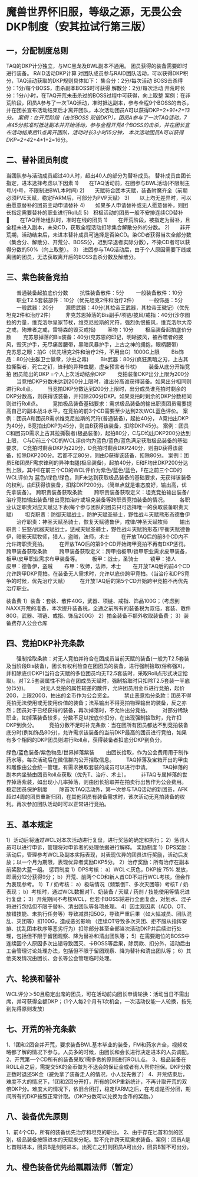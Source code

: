 魔兽世界怀旧服，等级之源，无畏公会DKP制度（安其拉试行第三版）
=====
## 一，分配制度总则

TAQ的DKP计分独立，与MC黑龙及BWL副本不通用。
团员获得的装备需要即时进行装备。
RAID活动DKP计算
对团队成员参与RAID团队活动，可以获得DKP积分，TAQ活动获取的DKP规则具体如下：
集合分：2分/每次活动
BOSS击杀得分：1分/每个BOSS，击杀副本BOSS时可获得
解散分：2分/每次活动
开荒时长分：1分/小时，在TAQ开荒未击杀过的BOSS过程中可获得，向上取整
案例：在非荒阶段，团员A参与了一次TAQ活动，准时抵达副本，参与全程9个BOSS的击杀，并在团长宣布活动结束后才离开团队，本次活动团员A可以获得DKP=2+9*1+2=13分。
案例：在开荒阶段（击杀BOSS 双倍DKP），团员A参与了一次TAQ活动，7点45分前准时抵达副本并开始活动，参与全程开荒4个BOSS的击杀，并在团长宣布活动结束后11点离开团队，活动时长3小时15分钟，
本次活动团员A可以获得DKP=2+4*2+4*1+2=16分。

## 二、替补团员制度

当团队参与活动成员超过40人时，超出40人的部分为替补成员。
替补成员由团长指定，进本选择考虑以下因素
1)  在TAQ活动前，在团参与BWL活动(不限制主号/小号，不限制进BWL本时间)
2)  天赋符合团本天赋，装备附魔齐全（前期必须PVE天赋，稳定FARM后，可部分为PVP天赋）
3)  以上均无差异时，可以由愿意替补的团员主动申请替补
4)  如果多人申请替补或无人愿意替补，则团长指定需要替补的职业进行Roll点
5）   积极活动的团员一般不安排连续CD替补
  在TAQ开始组队时，准时在线的团员
1)  在开荒阶段，被指定为替补，且全程未进入副本，未染CD，获取全程活动扣除集合解散分外的分数。
2)  非开荒期，活动结束后，未进本替补成员可选择是否染CD。染CD者获得当次全部分数（集合分、解散分、开荒分、BOSS分，迟到早退者实际分数），不染CD者可以获得分数的50%（向上取整）。
3）   进团参与TAQ活动后，由于个人原因需要下线或离团的团员，无法获取离开后的BOSS击杀分数及解散分。

## 三、紫色装备竞拍

  普通装备起拍底价分数
  抗性装备散件：5分
  一般装备散件：10分
  职业T2.5套装部件：10分（优先坦克2件和治疗2件）
  一般饰品：5分
  一般武器：20分
  源质武器：40分(其拉帝王武器，其拉帝王徽记)（优先坦克2件和治疗2件）
  非克苏恩掉落的Bis副手/项链/披风/戒指：40分(沙尔图拉的力量，维克洛尔皇家节杖，维克尼拉斯的咒符，强烈仇恨披风，维克洛尔大帝之戒，殉难者之戒，雷特森的毁灭戒指)
  圣物：10分
  极品装备起拍底价分数
  克苏恩掉落的Bis装备：40分(克苏恩的印记，明晰披风，被吞噬者的披风，毁灭护手，无尽痛苦腰带，黑暗风暴护手，上古之神的拥抱，眼柄腰带)
  克苏恩之眼：拍G（优先坦克2件和治疗2件，不用出G）1000G上限
  Bis饰品：80分(虫群卫士徽章，沙虫之毒)
  Bis武器：80分(疯狂黑暗之刃，上古其拉撕裂者，死亡之钉，锋利的异种虫腿，虚妄预言者节杖)
  装备从底分开始竞拍
团员能出的DKP =个人上次活动结余DKP
  竞拍装备DKP出分上限为200分
  当竞拍DKP分数未达到200分上限时，谁出分高谁获得装备。如果出分相同则进行Roll点。
  当竞拍DKP分数达到200分上限时，出分成员谁竞拍时剩余的DKP分数高，则获得该装备，并扣除200分DKP。如果竞拍时剩余的DKP分数相同则进行Roll点。
  竞拍极品装备基础要求：需求极品装备的输出职责团员需要提高自己的副本战斗水平，在竞拍的前3个CD需要至少达到2次WCL蓝色评价。
案例：团员A和团员B需求维克尼拉斯的咒符(普通装备)，起拍40分， A竞拍出DKP为40分，B竞拍出DKP为45分，则由B获得该装备，扣除DKP45分。
案例：团员C和团员D需求上古其拉撕裂者(极品装备)，起拍80分，C与D均出DKP200分达到上限， C与D前三个CD的WCL评价均为蓝色/蓝色/蓝色满足获取极品装备的基础要求，
C竞拍时剩余DKP为220分，D竞拍时剩余DKP240分，则由D获得该装备，扣除DKP200分。若都不足80分，则由D获得该装备，扣除80分。
案例：团员E和团员F需求锋利的异种虫腿(极品装备)，起拍40分，E和F均出DKP200分达到上限，其中E在前三个CD的WCL评价为紫色/蓝色/蓝色，F在之前三个CD的WCL评价为
蓝色/绿色/绿色，则F未达到获取极品装备的基础要求，无获得该装备的权利，由E获得该装备，扣除DKP200分。（简单点就是谁态度好，输出高，优先拿装备）。
跨职责装备获取条款
  跨职责装备获取定义：坦克竞拍输出装备/治疗竞拍输出装备/输出竞拍治疗或坦克装备等跨职责竞拍装备的情况。
  各职业认定职责对应天赋见下表(每个参与团队的团员只可选择唯一的获取装备职责天赋)
  坦克职责：防御天赋战士，防护天赋圣骑士，野性战斗天赋熊形态德鲁伊
  治疗职责：神圣天赋圣骑士，恢复天赋德鲁伊，戒律/神圣天赋牧师
  输出职责：狂怒/武器天赋战士，惩戒天赋圣骑士，野性战斗天赋豹形态/平衡天赋德鲁伊，暗影天赋牧师，猎人，盗贼，法师，术士
  在开放TAQ后的前8个CD内不允许跨职责竞拍。
  在开放TAQ后的第9个CD开始跨甲竞拍不再有DKP惩罚。
跨甲装备获取条款
  跨甲装备获取定义：跨甲指板甲/锁甲职业需求皮甲装备，板甲/皮甲职业需求布甲装备等。
  板甲：战士，圣骑士
  锁甲：猎人
  皮甲：德鲁伊，盗贼
  布甲：牧师，法师，术士
  在开放TAQ后的前4个CD允许跨甲DKP竞拍。在装备无人需求时，允许以底价跨甲竞拍。（当治疗和DPS竞争的时候，优先治疗天赋）
  在开放TAQ后的第5个CD开始跨甲竞拍不再优先治疗职业。
  
 装备费
1）装备：套装、散件40G，武器、项链、戒指、饰品100G；（考虑到NAXX开荒的准备，本次提升装备税，全通之前所有的装备税为双倍，套装、散件80G，武器、项链、戒指、饰品200G）
2）拍金装备不额外收取装备费；
3）装备费存入公会仓库

## 四、竞拍DKP补充条款

  强制拾取条款：对无人竞拍并符合在团成员当前天赋的装备(一般为T2.5套装及当阶段Bis装备)，团长有权利检查在团团员的装备，进行强制拾取(俗称强X)，并扣除底价DKP(当符合天赋的多位团员均无T2.5套装时，采取Roll点形式决定拾取)。对T2.5套装属性不符合在团成员天赋时，强制拾取时只扣除T2.5套装一半底分(5分)。
  对无人竞拍的属性较差的散件，允许团员用金币进行竞拍，起价20G，上限200G，拍出的金币作为公会资金。
  禁止恶意抬分条款：团员不得竞拍无法使用或无使用价值的装备；法系输出不得竞拍物理输出的装备，反之亦然；团员对于已经获得的装备，再次掉落时，不允许出分竞拍。
  对部分稀缺职业，如掉落装备较多，分数不足以按底价扣分，在出现强制拾取时，允许扣DKP到负分。
  竞拍分数不足时补充条款：当在团所有团员都达不到竞拍装备底分时(例如饰品80分)，允许需求该装备的当前DKP最高的团员进行竞拍，如果有多个相同的DKP团员则进行Roll点，获得装备者扣底分DKP到负分。

绿色/蓝色装备/紫色物品/世界掉落紫装
  由团长拾取，作为公会费用用于制作药水等。每次活动后在微信群内公开拾取信息。
  TAQ掉落及宝箱开出的甲虫和雕像由公会统一管理，有需求换取套装的成员可以进行申请。
  TAQ掉落的副本内坐骑由团员Roll点获取（优先T、治疗、术士）。
  非TAQ专属掉落的世界掉落紫装，如出现小几率掉落，则由团长拾取并在拍卖行出售作为公会费用。
稳定团员保护制度
  除首次TAQ活动外，第一次参与TAQ活动的新团员，AFK超过4周的团员重新归团，在其他团员有装备需求时，该次活动无竞拍装备的权利。再次参加团队活动时可以正常进行竞拍。

## 五、基本规定

1）活动后将通过WCL对本次活动进行复盘，进行奖惩的确定和执行；
2）惩罚人员可以进行申诉，管理将对申诉者的处理依据进行解释。
奖励制度
1）DPS奖励：活动后，管理参考WCL及副本实际表现，对表现优异的团员进行奖励，活动后发放；以一个月为期限，表现优异者奖励DKP5分。
2）治疗奖励：所有治疗在副本前奖励大蓝一组。
惩罚制度
1）DPS考核：
 a）WCL＜灰色，DKP按 75% 发放，即满分12分获得9分；
b）开荒、前两个CD和新人首CD不进行WCL考核，但会作为表现参考。
1）T / 奶考核：
  a）极端情况（频繁倒T、多次灭团等）考核T / 奶表现；
b）考核时，通过WCL数据对T、奶装备 / 天赋 / 药剂 / 技能使用等情况进行复盘；
3）开荒期间不考核WCL，但若卡BOSS将进行全面复盘，对划水、混子将进行包括但不限于替补、清出团队等各项处理。
4）因主观因素（ADD、OT、放错技能、未执行任务等）导致减员扣50G，导致严重后果（如大幅减员、团队混乱、灭团等）扣100G，造成恶劣影响
（连续OT导致多次灭团、拒不服从指挥安排、扰乱团本秩序等恶劣行为）扣除部分甚至全部当次活动DKP并后续进行处理，包括但不限于留团观察、降为替补和清出团队等；
5）在需要跑位的BOSS中连续因个人原因多次出错导致团灭、卡BOSS等后果，除罚款、扣分外，活动后由工会管理讨论处理办法，包括但不限于留团观察、降为替补和清出团队等；
6）其他突发情况由团长、会长等公会管理临时处理。

## 六、轮换和替补

WCL评分＞50且稳定出席的团员，可在活动前向团长申请轮换：活动当日不需出席，并可获得全额DKP；（1个人每2个月有1次机会，一次活动仅能一人轮换，按先到先得原则发放）

## 七、开荒的补充条款

1、1团和2团合并开荒，要求装备BWL基本毕业的装备，FM和药水齐全，视频攻略都了解的情况下参与。人员多的时候，由团长和会长进行决定进本的人员调配。
2、开荒第一个CD所有的装备采取1需多贪的原则进行ROLL点。
3、极品装备在ROLL点之后，需提交5K的金币做为不退会的保证金或者有人帮你担保。DKP分数正数时退还5K金（避免拿了装备走人的情况，小人我先做了）
4、开荒结束后，难度不大的情况下，1团和2团分开打，所有的DKP重新统计，不再计取开荒的双倍DKP分。难度大的情况下，依旧合团打，稳定FARM之后，在考虑是否分团，期间所有的DKP按照正常计取。（DKP分数可以兑换为金币的奖励。）

## 八、装备优先原则

1、前4个CD，所有的装备优先治疗和坦克的职业。
2、由于存在匕首和剑的区别，极品装备按照进本的天赋来分配。暂不允许跨天赋需求装备。案例：团员A是匕首贼进本，团员B是剑贼进本，出死亡之钉则团员A可出分，团员B暂不可出分。

## 九、橙色装备优先给瓢瓢法师（暂定）
